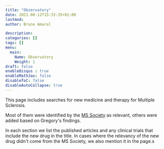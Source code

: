 ```yaml
---
title: "Observatory"
date: 2021-08-12T15:33:35+01:00
lastmod: 
author: Bruno Amaral

description: 
categories: []
tags: []
menu:
  main:
    Name: Observatory
    Weight: 1
draft: false
enableDisqus : true
enableMathJax: false
disableToC: false
disableAutoCollapse: true
---
```


This page includes searches for new medicine and therapy for Multiple Sclerosis.

Most of them were identified by the [MS Society](https://www.mssociety.org.uk/research/explore-our-research/emerging-research-and-treatments/explore-treatments-in-trials) as relevant, others were added based on Gregory's findings. 

In each section we list the published articles and any clinical trials that include the new drug in the title. In cases where the relevancy of the new drug didn't come from the MS Society, we also mention it in the page.s

